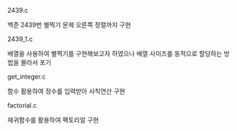 2439.c

백준 2439번 별찍기 문제 오른쪽 정렬까지 구현

2439_1.c

배열을 사용하여 별찍기를 구현해보고자 하였으나 배열 사이즈를 동적으로 할당하는 방법을 몰라서 포기

get_integer.c

함수 활용하여 정수를 입력받아 사칙연산 구현

factorial.c

재귀함수를 활용하여 팩토리얼 구현


